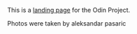 This is a <a href="https://Appletri.github.io/landing-page/" rel="nofollow" target="_blank">landing page</a> for the Odin Project.

<p>
Photos were taken by aleksandar pasaric
</p>
